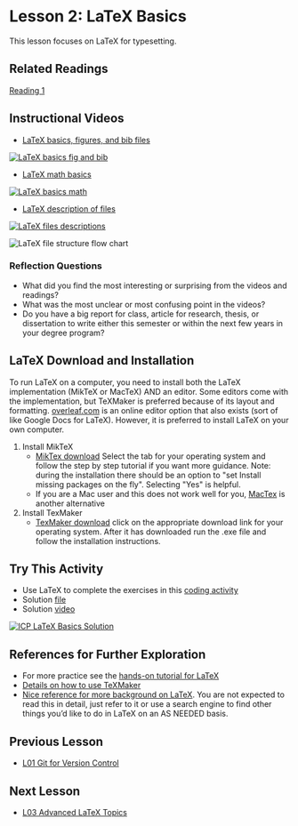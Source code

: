 # **Lesson 2: LaTeX Basics**

This lesson focuses on LaTeX for typesetting.

## **Related Readings**
[Reading 1](https://github.com/ashleefv/ApplNumComp/blob/master/RecommendedReading.md#reading-1)

## **Instructional Videos**
 * [LaTeX basics, figures, and bib files](https://www.youtube.com/watch?v=2SE4oedooUM&feature=emb_title)
 
 [![LaTeX basics fig and bib](http://img.youtube.com/vi/2SE4oedooUM/0.jpg)](http://www.youtube.com/watch?v=2SE4oedooUM "LaTeX basics fig and bib")

 * [LaTeX math basics](https://www.youtube.com/watch?v=6Wx8wb19wUM&feature=emb_title)
 
 [![LaTeX basics math](http://img.youtube.com/vi/6Wx8wb19wUM/0.jpg)](http://www.youtube.com/watch?v=6Wx8wb19wUM "LaTeX basics math")
 
 * [LaTeX description of files](https://www.youtube.com/watch?time_continue=1&v=n2l9VYJwJK4&feature=emb_title)
 
 [![LaTeX files descriptions](http://img.youtube.com/vi/n2l9VYJwJK4/0.jpg)](http://www.youtube.com/watch?v=n2l9VYJwJK4 "LaTeX files descriptions")
 
 ![LaTeX file structure flow chart](https://user-images.githubusercontent.com/12647990/114635342-870f0980-9c92-11eb-921c-27a2cff090c0.png)

### **Reflection Questions**
* What did you find the most interesting or surprising from the videos and readings?
* What was the most unclear or most confusing point in the videos?
* Do you have a big report for class, article for research, thesis, or dissertation to write either this semester or within the next few years in your degree program? 

## **LaTeX Download and Installation**
To run LaTeX on a computer, you need to install both the LaTeX implementation (MikTeX or MacTeX) AND an editor. 
Some editors come with the implementation, but TeXMaker is preferred because of its layout and formatting. [overleaf.com](overleaf.com) is an online editor option that also exists (sort of like Google Docs for LaTeX). However, it is preferred to install LaTeX on your own computer.

1. Install MikTeX
    * [MikTex download](https://miktex.org/download) Select the tab for your operating system and follow the step by step tutorial if you want more guidance. Note: during the installation there should be an option to "set Install missing packages on the fly". Selecting "Yes" is helpful.
    * If you are a Mac user and this does not work well for you, [MacTex](http://www.tug.org/mactex/) is another alternative
2. Install TexMaker
    * [TexMaker download](https://www.xm1math.net/texmaker/download.html) click on the appropriate download link for your operating system. After it has downloaded run the .exe file and follow the installation instructions.
      
## **Try This Activity**
* Use LaTeX to complete the exercises in this [coding activity](https://github.com/ashleefv/ApplNumComp/blob/master/LaTeX%20basics%20activity.pdf)
* Solution [file](https://github.com/ashleefv/ApplNumComp/blob/master/CHEclassFa20/In%20Class%20Problem%20Solutions/LaTeX/ICP%20LaTeX%20Basics%20simple%20version.tex)
* Solution [video](https://www.youtube.com/watch?v=KSrDadBdp7w&feature=emb_title)

[![ICP LaTeX Basics Solution](http://img.youtube.com/vi/KSrDadBdp7w/0.jpg)](http://www.youtube.com/watch?v=KSrDadBdp7w "ICP LaTeX Basics Solution")

## **References for Further Exploration**
* For more practice see the [hands-on tutorial for LaTeX](https://www.latex-tutorial.com/tutorials/) 
* [Details on how to use TeXMaker](https://www.xm1math.net/texmaker/doc.html)
* [Nice reference for more background on LaTeX](http://ctan.mirrors.hoobly.com/info/lshort/english/lshort.pdf). You are not expected to read this in detail, just refer to it or use a search engine to find other things you’d like to do in LaTeX on an AS NEEDED basis.
 
## **Previous Lesson**
* [L01 Git for Version Control](/L01%20Git%20for%20Version%20Control.md)

## **Next Lesson**
* [L03 Advanced LaTeX Topics](/L03%20Advanced%20LaTeX%20Topics.md)
